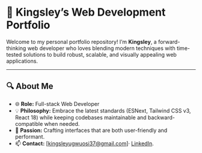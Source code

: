 🚀 Kingsley’s Web Development Portfolio
=======================================

Welcome to my personal portfolio repository! I’m **Kingsley**, a forward-thinking web developer who loves blending modern techniques with time-tested solutions to build robust, scalable, and visually appealing web applications.

---

🔍 About Me
-----------
- 🌐 **Role:** Full-stack Web Developer  
- 💡 **Philosophy:** Embrace the latest standards (ESNext, Tailwind CSS v3, React 18) while keeping codebases maintainable and backward-compatible when needed.  
- 🎯 **Passion:** Crafting interfaces that are both user-friendly and performant.  
- 📫 **Contact:** [kingsleyugwuosi37@gmail.com]· [LinkedIn](https://linkedin.com/in/kingsley-ugwuosi).
